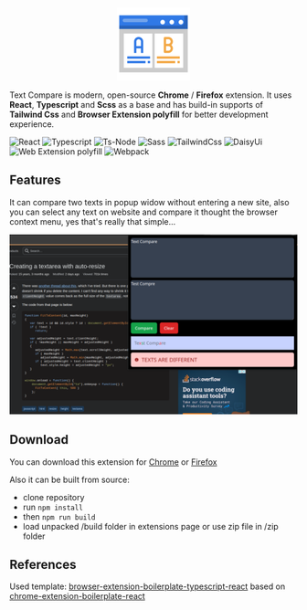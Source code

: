<p align="center">
<img style="text-align: center;" src="src/assets/img/icon-128.png" />
<p>Text Compare is modern, open-source <b>Chrome</b> / <b>Firefox</b> extension. It uses <b>React</b>, <b>Typescript</b> and <b>Scss</b> as a base and has build-in supports of <b>Tailwind Css</b> and <b>Browser Extension polyfill</b> for better development experience.</p>
</p>

![React](https://img.shields.io/badge/react-18-green)
![Typescript](https://img.shields.io/badge/typescript-5-blue)
![Ts-Node](https://img.shields.io/badge/ts--node-10-aqua)
![Sass](https://img.shields.io/badge/sass-1.7-pink)
![TailwindCss](https://img.shields.io/badge/tailwindcss-3-navy)
![DaisyUi](https://img.shields.io/badge/daisyui-4-yellow)
![Web Extension polyfill](https://img.shields.io/badge/webextension_polyfill-0.10-red)
![Webpack](https://img.shields.io/badge/webextension-0.10-azure)

## Features

It can compare two texts in popup widow without entering a new site, also you can select any text on website and compare it thought the browser context menu, yes that's really that simple...

![Popup image](images/popup.png "Popup image")

## Download

You can download this extension for [Chrome](https://chromewebstore.google.com/detail/ofnnoijleohfbahefkogohahdnjodaff) or [Firefox](https://addons.mozilla.org/en-US/firefox/addon/compare-text)

Also it can be built from source:

- clone repository
- run `npm install`
- then `npm run build`
- load unpacked /build folder in extensions page or use zip file in /zip folder

## References

Used template: [browser-extension-boilerplate-typescript-react](https://github.com/KovalchukDanil0/browser-extension-boilerplate-typescript-react) based on [chrome-extension-boilerplate-react](https://github.com/lxieyang/chrome-extension-boilerplate-react)
